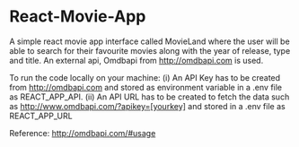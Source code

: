 # React-Movie-App
A simple react movie app interface called MovieLand where the user will be able to search for their favourite movies along with the year of release, type and title.
An external api, Omdbapi from http://omdbapi.com is used.

To run the code locally on your machine:
(i) An API Key has to be created from http://omdbapi.com and stored as environment variable in a .env file as REACT_APP_API.
(ii) An API URL has to be created to fetch the data such as http://www.omdbapi.com/?apikey=[yourkey] and stored in a .env file as REACT_APP_URL

Reference: http://omdbapi.com/#usage
